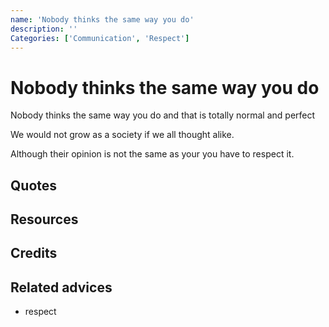 ```yaml
---
name: 'Nobody thinks the same way you do'
description: ''
Categories: ['Communication', 'Respect']
---
```

# Nobody thinks the same way you do

Nobody thinks the same way you do and that is totally normal and perfect

We would not grow as a society if we all thought alike.

Although their opinion is not the same as your you have to respect it.

## Quotes

## Resources

## Credits

## Related advices

- respect
